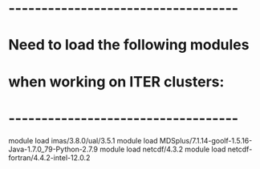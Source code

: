 # -----------------------------------
# Need to load the following modules
# when working on ITER clusters: 
# -----------------------------------

module load imas/3.8.0/ual/3.5.1
module load MDSplus/7.1.14-goolf-1.5.16-Java-1.7.0_79-Python-2.7.9
module load netcdf/4.3.2
module load netcdf-fortran/4.4.2-intel-12.0.2
